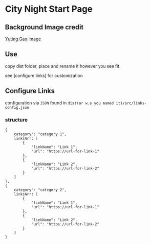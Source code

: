 # City Night Start Page

## Background Image credit
[Yuting Gao](https://pexels.com/@/leofallflat)
[image](https://www.pexels.com/photo/people-walking-near-concrete-buildings-1557547/)



## Use

copy dist folder, place and rename it however you see fit.

see [configure links] for customization 



## Configure Links

configuration via ```JSON``` found in ```dist(or w.e you named it)/src/links-config.json```

### structure
```
{
    category": "category 1",
    linksArr: [
        {
            "linkName": "Link 1",
            "url": "https://url-for-link-1"
        },
        {
            "linkName": "Link 2",
            "url": "https://url-for-link-2"
        }
    ]
},
{
    category": "category 2",
    linksArr: [
        {
            "linkName": "Link 1",
            "url": "https://url-for-link-1"
        },
        {
            "linkName": "Link 2",
            "url": "https://url-for-link-2"
        }
    ]
}
```

